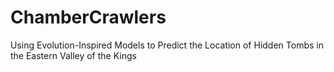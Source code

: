 # ChamberCrawlers
Using Evolution-Inspired Models to Predict the Location of Hidden Tombs in the Eastern Valley of the Kings

